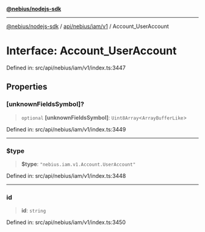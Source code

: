 [**@nebius/nodejs-sdk**](../../../../../README.md)

---

[@nebius/nodejs-sdk](../../../../../README.md) / [api/nebius/iam/v1](../README.md) / Account_UserAccount

# Interface: Account_UserAccount

Defined in: src/api/nebius/iam/v1/index.ts:3447

## Properties

### \[unknownFieldsSymbol\]?

> `optional` **\[unknownFieldsSymbol\]**: `Uint8Array`\<`ArrayBufferLike`\>

Defined in: src/api/nebius/iam/v1/index.ts:3449

---

### $type

> **$type**: `"nebius.iam.v1.Account.UserAccount"`

Defined in: src/api/nebius/iam/v1/index.ts:3448

---

### id

> **id**: `string`

Defined in: src/api/nebius/iam/v1/index.ts:3450
